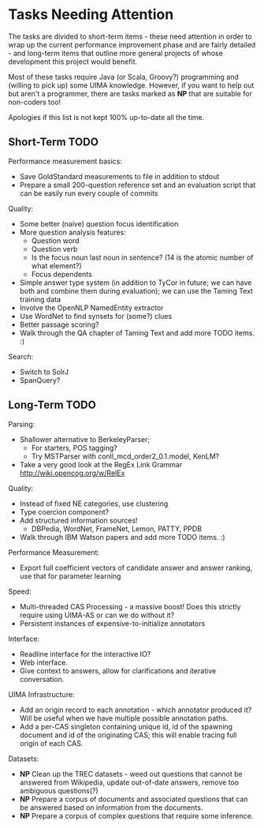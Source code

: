 Tasks Needing Attention
=======================

The tasks are divided to short-term items - these need attention
in order to wrap up the current performance improvement phase
and are fairly detailed - and long-term items that outline more
general projects of whose development this project would benefit.

Most of these tasks require Java (or Scala, Groovy?) programming
and (willing to pick up) some UIMA knowledge.  However, if you
want to help out but aren't a programmer, there are tasks marked
as **NP** that are suitable for non-coders too!

Apologies if this list is not kept 100% up-to-date all the time.

Short-Term TODO
---------------

Performance measurement basics:
  * Save GoldStandard measurements to file in addition to stdout
  * Prepare a small 200-question reference set and an evaluation
    script that can be easily run every couple of commits

Quality:
  * Some better (naive) question focus identification
  * More question analysis features:
    * Question word
    * Question verb
    * Is the focus noun last noun in sentence?
      (14 is the atomic number of what element?)
    * Focus dependents
  * Simple answer type system (in addition to TyCor in future; we can
    have both and combine them during evaluation); we can use the
    Taming Text training data
  * Involve the OpenNLP NamedEntity extractor
  * Use WordNet to find synsets for (some?) clues
  * Better passage scoring?
  * Walk through the QA chapter of Taming Text and add more TODO items. :)

Search:
  * Switch to SolrJ
  * SpanQuery?

Long-Term TODO
--------------

Parsing:
  * Shallower alternative to BerkeleyParser;
    * For starters, POS tagging?
    * Try MSTParser with conll_mcd_order2_0.1.model, KenLM?
  * Take a very good look at the RegEx Link Grammar
    <http://wiki.opencog.org/w/RelEx>

Quality:
  * Instead of fixed NE categories, use clustering
  * Type coercion component?
  * Add structured information sources!
    * DBPedia, WordNet, FrameNet, Lemon, PATTY, PPDB
  * Walk through IBM Watson papers and add more TODO items. :)

Performance Measurement:
  * Export full coefficient vectors of candidate answer and answer
    ranking, use that for parameter learning

Speed:
  * Multi-threaded CAS Processing - a massive boost!  Does this
    strictly require using UIMA-AS or can we do without it?
  * Persistent instances of expensive-to-initialize annotators

Interface:
  * Readline interface for the interactive IO?
  * Web interface.
  * Give context to answers, allow for clarifications and iterative
    conversation.

UIMA Infrastructure:
  * Add an origin record to each annotation - which annotator
    produced it? Will be useful when we have multiple possible
    annotation paths.
  * Add a per-CAS singleton containing unique id, id of the
    spawning document and id of the originating CAS; this will
    enable tracing full origin of each CAS.

Datasets:
  * **NP** Clean up the TREC datasets - weed out questions that
    cannot be answered from Wikipedia, update out-of-date answers,
    remove too ambiguous questions(?)
  * **NP** Prepare a corpus of documents and associated questions
    that can be answered based on information from the documents.
  * **NP** Prepare a corpus of complex questions that require some
    inference.
